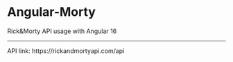 # Angular-Morty
Rick&amp;Morty API usage with Angular 16
<hr/>
API link: https://rickandmortyapi.com/api
